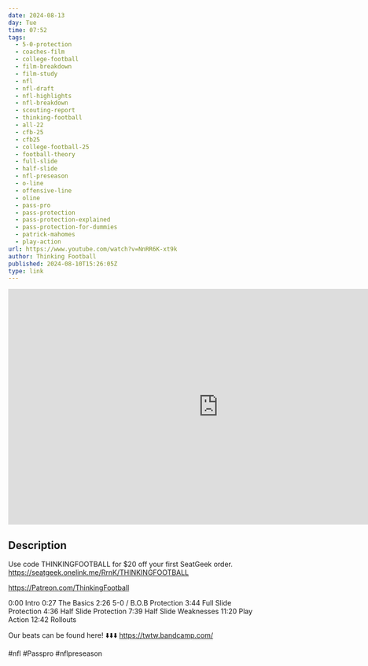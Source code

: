```yaml
---
date: 2024-08-13
day: Tue
time: 07:52
tags:
  - 5-0-protection
  - coaches-film
  - college-football
  - film-breakdown
  - film-study
  - nfl
  - nfl-draft
  - nfl-highlights
  - nfl-breakdown
  - scouting-report
  - thinking-football
  - all-22
  - cfb-25
  - cfb25
  - college-football-25
  - football-theory
  - full-slide
  - half-slide
  - nfl-preseason
  - o-line
  - offensive-line
  - oline
  - pass-pro
  - pass-protection
  - pass-protection-explained
  - pass-protection-for-dummies
  - patrick-mahomes
  - play-action
url: https://www.youtube.com/watch?v=NnRR6K-xt9k
author: Thinking Football
published: 2024-08-10T15:26:05Z
type: link
---
```


<iframe width="854" height="480" src="https://www.youtube.com/embed/NnRR6K-xt9k" frameborder="0" allowfullscreen></iframe>

## Description
Use code THINKINGFOOTBALL for $20 off your first SeatGeek order. https://seatgeek.onelink.me/RrnK/THINKINGFOOTBALL

https://Patreon.com/ThinkingFootball

0:00 Intro
0:27 The Basics
2:26 5-0 / B.O.B Protection
3:44 Full Slide Protection
4:36 Half Slide Protection
7:39 Half Slide Weaknesses
11:20 Play Action 
12:42 Rollouts

Our beats can be found here! ⬇️⬇️⬇️
https://twtw.bandcamp.com/

#nfl #Passpro #nflpreseason